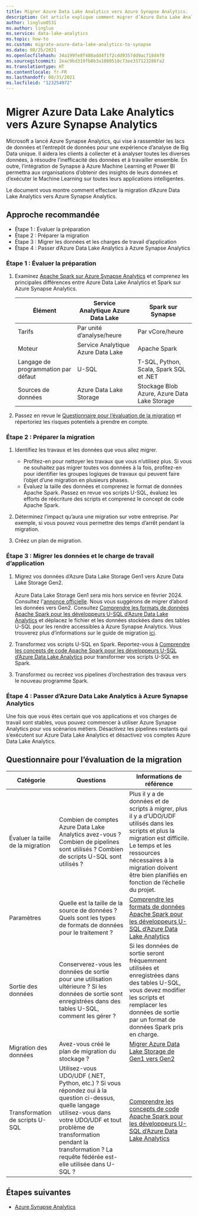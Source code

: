 ```yaml
---
title: Migrer Azure Data Lake Analytics vers Azure Synapse Analytics.
description: Cet article explique comment migrer d’Azure Data Lake Analytics vers Azure Synapse Analytics.
author: lingluo0531
ms.author: lingluo
ms.service: data-lake-analytics
ms.topic: how-to
ms.custom: migrate-azure-data-lake-analytics-to-synapse
ms.date: 08/25/2021
ms.openlocfilehash: 34a199fe8f488add4f1f2cdd9357dd9ac718d4f0
ms.sourcegitcommit: 2eac9bd319fb8b3a1080518c73ee337123286fa2
ms.translationtype: HT
ms.contentlocale: fr-FR
ms.lasthandoff: 08/31/2021
ms.locfileid: "123254972"
---
```

# <a name="migrate-azure-data-lake-analytics-to-azure-synapse-analytics"></a>Migrer Azure Data Lake Analytics vers Azure Synapse Analytics

Microsoft a lancé Azure Synapse Analytics, qui vise à rassembler les lacs de données et l’entrepôt de données pour une expérience d’analyse de Big Data unique. Il aidera les clients à collecter et à analyser toutes les diverses données, à résoudre l’inefficacité des données et à travailler ensemble. En outre, l’intégration de Synapse à Azure Machine Learning et Power BI permettra aux organisations d’obtenir des insights de leurs données et d’exécuter le Machine Learning sur toutes leurs applications intelligentes. 

Le document vous montre comment effectuer la migration d’Azure Data Lake Analytics vers Azure Synapse Analytics. 

## <a name="recommended-approach"></a>Approche recommandée
- Étape 1 : Évaluer la préparation
- Étape 2 : Préparer la migration
- Étape 3 : Migrer les données et les charges de travail d’application
- Étape 4 : Passer d’Azure Data Lake Analytics à Azure Synapse Analytics

### <a name="step-1-assess-readiness"></a>Étape 1 : Évaluer la préparation

1. Examinez [Apache Spark sur Azure Synapse Analytics](../synapse-analytics/spark/apache-spark-overview.md) et comprenez les principales différences entre Azure Data Lake Analytics et Spark sur Azure Synapse Analytics. 

    |Élément | Service Analytique Azure Data Lake | Spark sur Synapse |
    | --- | --- |--- |
    | Tarifs  |Par unité d’analyse/heure |Par vCore/heure|
    |Moteur     |Service Analytique Azure Data Lake  |Apache Spark
    |Langage de programmation par défaut    |U-SQL   |T-SQL, Python, Scala, Spark SQL et .NET
    |Sources de données   |Azure Data Lake Storage    |Stockage Blob Azure, Azure Data Lake Storage

2. Passez en revue le <a href="#questionnaire">Questionnaire pour l’évaluation de la migration</a> et répertoriez les risques potentiels à prendre en compte. 

### <a name="step-2-prepare-to-migrate"></a>Étape 2 : Préparer la migration

1.  Identifiez les travaux et les données que vous allez migrer.
    -   Profitez-en pour nettoyer les travaux que vous n’utilisez plus. Si vous ne souhaitez pas migrer toutes vos données à la fois, profitez-en pour identifier les groupes logiques de travaux qui peuvent faire l’objet d’une migration en plusieurs phases.
    -   Évaluez la taille des données et comprenez le format de données Apache Spark. Passez en revue vos scripts U-SQL, évaluez les efforts de réécriture des scripts et comprenez le concept de code Apache Spark.

2.  Déterminez l’impact qu’aura une migration sur votre entreprise. Par exemple, si vous pouvez vous permettre des temps d’arrêt pendant la migration.

3.  Créez un plan de migration.

### <a name="step-3-migrate-data-and-application-workload"></a>Étape 3 : Migrer les données et le charge de travail d’application

1.  Migrez vos données d’Azure Data Lake Storage Gen1 vers Azure Data Lake Storage Gen2. <br></br>
    Azure Data Lake Storage Gen1 sera mis hors service en février 2024. Consultez l'[annonce officielle](https://azure.microsoft.com/updates/action-required-switch-to-azure-data-lake-storage-gen2-by-29-february-2024/). Nous vous suggérons de migrer d’abord les données vers Gen2. Consultez [Comprendre les formats de données Apache Spark pour les développeurs U-SQL d’Azure Data Lake Analytics](understand-spark-data-formats.md) et déplacez le fichier et les données stockées dans des tables U-SQL pour les rendre accessibles à Azure Synapse Analytics.  Vous trouverez plus d’informations sur le guide de migration [ici](../storage/blobs/data-lake-storage-migrate-gen1-to-gen2.md). 

2.  Transformez vos scripts U-SQL en Spark. 
    Reportez-vous à [Comprendre les concepts de code Apache Spark pour les développeurs U-SQL d’Azure Data Lake Analytics](understand-spark-code-concepts.md) pour transformer vos scripts U-SQL en Spark. 

3.  Transformez ou recréez vos pipelines d’orchestration des travaux vers le nouveau programme Spark.

### <a name="step-4-cut-over-from-azure-data-lake-analytics-to-azure-synapse-analytics"></a>Étape 4 : Passer d’Azure Data Lake Analytics à Azure Synapse Analytics

Une fois que vous êtes certain que vos applications et vos charges de travail sont stables, vous pouvez commencer à utiliser Azure Synapse Analytics pour vos scénarios métiers. Désactivez les pipelines restants qui s’exécutent sur Azure Data Lake Analytics et désactivez vos comptes Azure Data Lake Analytics.

<a name="questionnaire"></a>
## <a name="questionnaire-for-migration-assessment"></a>Questionnaire pour l’évaluation de la migration 

|Catégorie   |Questions  |Informations de référence|
| --- | --- |--- |
|Évaluer la taille de la migration |Combien de comptes Azure Data Lake Analytics avez-vous ? Combien de pipelines sont utilisés ? Combien de scripts U-SQL sont utilisés ?| Plus il y a de données et de scripts à migrer, plus il y a d’UDO/UDF utilisés dans les scripts et plus la migration est difficile. Le temps et les ressources nécessaires à la migration doivent être bien planifiés en fonction de l’échelle du projet.|
|Paramètres |Quelle est la taille de la source de données ? Quels sont les types de formats de données pour le traitement ? |[Comprendre les formats de données Apache Spark pour les développeurs U-SQL d’Azure Data Lake Analytics](understand-spark-data-formats.md)|
|Sortie des données |Conserverez-vous les données de sortie pour une utilisation ultérieure ? Si les données de sortie sont enregistrées dans des tables U-SQL, comment les gérer ? | Si les données de sortie seront fréquemment utilisées et enregistrées dans des tables U-SQL, vous devez modifier les scripts et remplacer les données de sortie par un format de données Spark pris en charge.|
|Migration des données |Avez-vous créé le plan de migration du stockage ? |[Migrer Azure Data Lake Storage de Gen1 vers Gen2](../storage/blobs/data-lake-storage-migrate-gen1-to-gen2.md) |
|Transformation de scripts U-SQL|Utilisez-vous UDO/UDF (.NET, Python, etc.) ? Si vous répondez oui à la question ci-dessus, quelle langage utilisez-vous dans votre UDO/UDF et tout problème de transformation pendant la transformation ? La requête fédérée est-elle utilisée dans U-SQL ?|[Comprendre les concepts de code Apache Spark pour les développeurs U-SQL d’Azure Data Lake Analytics](understand-spark-code-concepts.md)|

## <a name="next-steps"></a>Étapes suivantes

- [Azure Synapse Analytics](../synapse-analytics/get-started.md)

